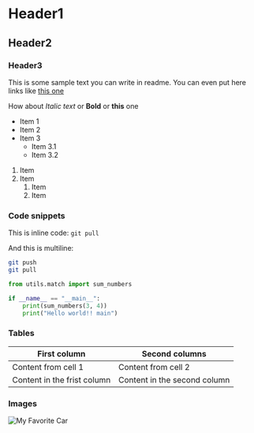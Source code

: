 # Header1

## Header2

### Header3

This is some sample text you can write in readme.
You can even put here links like [this one](http://github.com/)

How about _Italic text_ or **Bold** or **this** one

- Item 1
- Item 2
- Item 3
  - Item 3.1
  - Item 3.2

1. Item
1. Item
   1. Item
   1. Item

### Code snippets

This is inline code: `git pull`

And this is multiline:

```bash
git push
git pull
```

```python
from utils.match import sum_numbers

if __name__ == "__main__":
    print(sum_numbers(3, 4))
    print("Hello world!! main")
```

### Tables

| First column                | Second columns               |
| --------------------------- | ---------------------------- |
| Content from cell 1         | Content from cell 2          |
| Content in the frist column | Content in the second column |

### Images

![My Favorite Car](https://topgear.static-vds.nl/thumbs/hd/2021/02/land-rover-defender-v8-2021-7-scaled.jpg)
